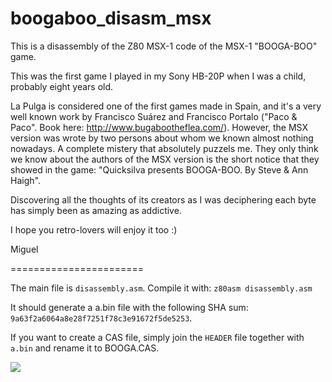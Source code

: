 # boogaboo_disasm_msx
This is a disassembly of the Z80 MSX-1 code of the MSX-1 "BOOGA-BOO" game.

This was the first game I played in my Sony HB-20P when I was a child, probably eight years old.

La Pulga is considered one of the first games made in Spain, and it's a very well known work by Francisco Suárez and Francisco Portalo ("Paco & Paco". Book here: http://www.bugabootheflea.com/). However, the MSX version was wrote by two persons about whom we known almost nothing nowadays. A complete mistery that absolutely puzzels me. They only think we know about the authors of the MSX version is the short notice that they showed in the game: "Quicksilva presents BOOGA-BOO. By Steve & Ann Haigh".

Discovering all the thoughts of its creators as I was deciphering each byte has simply been as amazing as addictive.

I hope you retro-lovers will enjoy it too :)

Miguel

=======================


The main file is `disassembly.asm`. Compile it with: `z80asm disassembly.asm`

It should generate a a.bin file with the following SHA sum: `9a63f2a6064a8e28f7251f78c3e91672f5de5253`.

If you want to create a CAS file, simply join the `HEADER` file together with `a.bin` and rename it to BOOGA.CAS.

![](http://mcolom.info/ext_images/pulga/gi_scenario.png)

